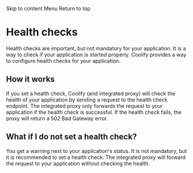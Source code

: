 Skip to content
Menu
Return to top
# Health checks ​
Health checks are important, but not mandatory for your application. It is a way to check if your application is started properly. Coolify provides a way to configure health checks for your application.
## How it works ​
If you set a health check, Coolify (and integrated proxy) will check the health of your application by sending a request to the health check endpoint.
The integrated proxy only forwards the request to your application if the health check is successful. If the health check fails, the proxy will return a 502 Bad Gateway error.
## What if I do not set a health check? ​
You get a warning next to your application's status. It is not mandatory, but it is recommended to set a health check. The integrated proxy will forward the request to your application without checking the health.

